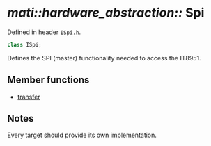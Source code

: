 # _mati::hardware_abstraction::_ **Spi**

Defined in header [`ISpi.h`](../../lib/src/ISpi.h).

```cpp
class ISpi;
```

Defines the SPI (master) functionality needed to access the IT8951.

## Member functions

- [transfer](transfer.md) 

## Notes

Every target should provide its own implementation.